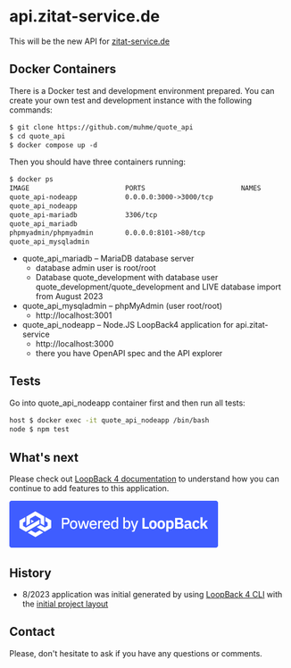 # api.zitat-service.de

This will be the new API for [zitat-service.de](https://www.zitat-service.de)

## Docker Containers

There is a Docker test and development environment prepared. You can create your own test and development instance with the following commands:

```
$ git clone https://github.com/muhme/quote_api
$ cd quote_api
$ docker compose up -d
```

Then you should have three containers running:

```
$ docker ps
IMAGE                        PORTS                        NAMES
quote_api-nodeapp            0.0.0.0:3000->3000/tcp       quote_api_nodeapp
quote_api-mariadb            3306/tcp                     quote_api_mariadb
phpmyadmin/phpmyadmin        0.0.0.0:8101->80/tcp         quote_api_mysqladmin
```

- quote_api_mariadb – MariaDB database server
  - database admin user is root/root
  - Database quote_development with database user quote_development/quote_development and LIVE database import from August 2023
- quote_api_mysqladmin – phpMyAdmin (user root/root)
  - http://localhost:3001
- quote_api_nodeapp – Node.JS LoopBack4 application for api.zitat-service
  - http://localhost:3000
  - there you have OpenAPI spec and the API explorer

## Tests

Go into quote_api_nodeapp container first and then run all tests:

```sh
host $ docker exec -it quote_api_nodeapp /bin/bash
node $ npm test
```

## What's next

Please check out [LoopBack 4 documentation](https://loopback.io/doc/en/lb4/) to
understand how you can continue to add features to this application.

[![LoopBack](<https://github.com/loopbackio/loopback-next/raw/master/docs/site/imgs/branding/Powered-by-LoopBack-Badge-(blue)-@2x.png>)](http://loopback.io/)

## History

- 8/2023 application was initial generated by using [LoopBack 4 CLI](https://loopback.io/doc/en/lb4/Command-line-interface.html) with the
  [initial project layout](https://loopback.io/doc/en/lb4/Loopback-application-layout.html)

## Contact

Please, don't hesitate to ask if you have any questions or comments.
